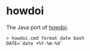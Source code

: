 howdoi
======

The Java port of [howdoi](https://github.com/gleitz/howdoi).

    > howdoi.cmd format date bash
    DATE=`date +%Y-%m-%d`
